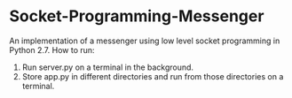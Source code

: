 # Socket-Programming-Messenger
An implementation of a messenger using low level socket programming in Python 2.7.
How to run:
1) Run server.py on a terminal in the background.
2) Store app.py in different directories and run from those directories on a terminal.
